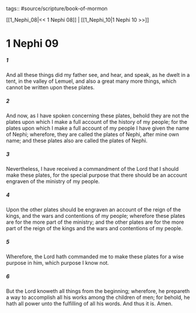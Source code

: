 tags:: #source/scripture/book-of-mormon

[[1_Nephi_08|<< 1 Nephi 08]] | [[1_Nephi_10|1 Nephi 10 >>]]

# 1 Nephi 09

##### 1

And all these things did my father see, and hear, and speak, as he dwelt in a tent, in the valley of Lemuel, and also a great many more things, which cannot be written upon these plates.

##### 2

And now, as I have spoken concerning these plates, behold they are not the plates upon which I make a full account of the history of my people; for the plates upon which I make a full account of my people I have given the name of Nephi; wherefore, they are called the plates of Nephi, after mine own name; and these plates also are called the plates of Nephi.

##### 3

Nevertheless, I have received a commandment of the Lord that I should make these plates, for the special purpose that there should be an account engraven of the ministry of my people.

##### 4

Upon the other plates should be engraven an account of the reign of the kings, and the wars and contentions of my people; wherefore these plates are for the more part of the ministry; and the other plates are for the more part of the reign of the kings and the wars and contentions of my people.

##### 5

Wherefore, the Lord hath commanded me to make these plates for a wise purpose in him, which purpose I know not.

##### 6

But the Lord knoweth all things from the beginning; wherefore, he prepareth a way to accomplish all his works among the children of men; for behold, he hath all power unto the fulfilling of all his words. And thus it is. Amen.
